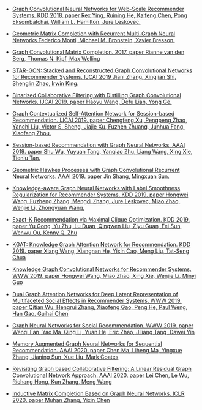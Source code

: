 - [Graph Convolutional Neural Networks for Web-Scale Recommender Systems. KDD 2018. paper Rex Ying, Ruining He, Kaifeng Chen, Pong Eksombatchai, William L. Hamilton, Jure Leskovec.](https://arxiv.org/abs/1806.01973) 
- [Geometric Matrix Completion with Recurrent Multi-Graph Neural Networks Federico Monti, Michael M. Bronstein, Xavier Bresson.](https://arxiv.org/abs/1704.06803) 
- [Graph Convolutional Matrix Completion. 2017. paper Rianne van den Berg, Thomas N. Kipf, Max Welling](https://arxiv.org/abs/1706.02263)

- [STAR-GCN: Stacked and Reconstructed Graph Convolutional Networks for Recommender Systems. IJCAI 2019 Jiani Zhang, Xingjian Shi, Shenglin Zhao, Irwin King.](https://arxiv.org/pdf/1905.13129.pdf)
 
- [Binarized Collaborative Filtering with Distilling Graph Convolutional Networks. IJCAI 2019. paper Haoyu Wang, Defu Lian, Yong Ge.](https://arxiv.org/pdf/1906.01829.pdf)

- [Graph Contextualized Self-Attention Network for Session-based Recommendation. IJCAI 2019. paper Chengfeng Xu, Pengpeng Zhao, Yanchi Liu, Victor S. Sheng, Jiajie Xu, Fuzhen Zhuang, Junhua Fang, Xiaofang Zhou.](https://www.ijcai.org/Proceedings/2019/0547.pdf)

- [Session-based Recommendation with Graph Neural Networks. AAAI 2019. paper Shu Wu, Yuyuan Tang, Yanqiao Zhu, Liang Wang, Xing Xie, Tieniu Tan.](https://arxiv.org/pdf/1811.00855.pdf)

- [Geometric Hawkes Processes with Graph Convolutional Recurrent Neural Networks. AAAI 2019. paper Jin Shang, Mingxuan Sun.](https://jshang2.github.io/pubs/geo.pdf)

- [Knowledge-aware Graph Neural Networks with Label Smoothness Regularization for Recommender Systems. KDD 2019. paper Hongwei Wang, Fuzheng Zhang, Mengdi Zhang, Jure Leskovec, Miao Zhao, Wenjie Li, Zhongyuan Wang.](https://arxiv.org/pdf/1905.04413.pdf)

- [Exact-K Recommendation via Maximal Clique Optimization. KDD 2019. paper Yu Gong, Yu Zhu, Lu Duan, Qingwen Liu, Ziyu Guan, Fei Sun, Wenwu Ou, Kenny Q. Zhu](https://arxiv.org/pdf/1905.07089.pdf)

- [KGAT: Knowledge Graph Attention Network for Recommendation. KDD 2019. paper Xiang Wang, Xiangnan He, Yixin Cao, Meng Liu, Tat-Seng Chua](https://arxiv.org/pdf/1905.07854.pdf)

- [Knowledge Graph Convolutional Networks for Recommender Systems. WWW 2019. paper Hongwei Wang, Miao Zhao, Xing Xie, Wenjie Li, Minyi Guo](https://arxiv.org/pdf/1904.12575.pdf)

- [Dual Graph Attention Networks for Deep Latent Representation of Multifaceted Social Effects in Recommender Systems. WWW 2019. paper Qitian Wu, Hengrui Zhang, Xiaofeng Gao, Peng He, Paul Weng, Han Gao, Guihai Chen](https://arxiv.org/pdf/1902.07243.pdf)

- [Graph Neural Networks for Social Recommendation. WWW 2019. paper Wenqi Fan, Yao Ma, Qing Li, Yuan He, Eric Zhao, Jiliang Tang, Dawei Yin](https://arxiv.org/pdf/1902.07243.pdf)

- [Memory Augmented Graph Neural Networks for Sequential Recommendation. AAAI 2020. paper Chen Ma, Liheng Ma, Yingxue Zhang, Jianing Sun, Xue Liu, Mark Coates](https://arxiv.org/abs/1912.11730)

- [Revisiting Graph based Collaborative Filtering: A Linear Residual Graph Convolutional Network Approach. AAAI 2020. paper Lei Chen, Le Wu, Richang Hong, Kun Zhang, Meng Wang](https://arxiv.org/abs/2001.10167)

- [Inductive Matrix Completion Based on Graph Neural Networks. ICLR 2020. paper Muhan Zhang, Yixin Chen](https://openreview.net/pdf?id=ByxxgCEYDS)

